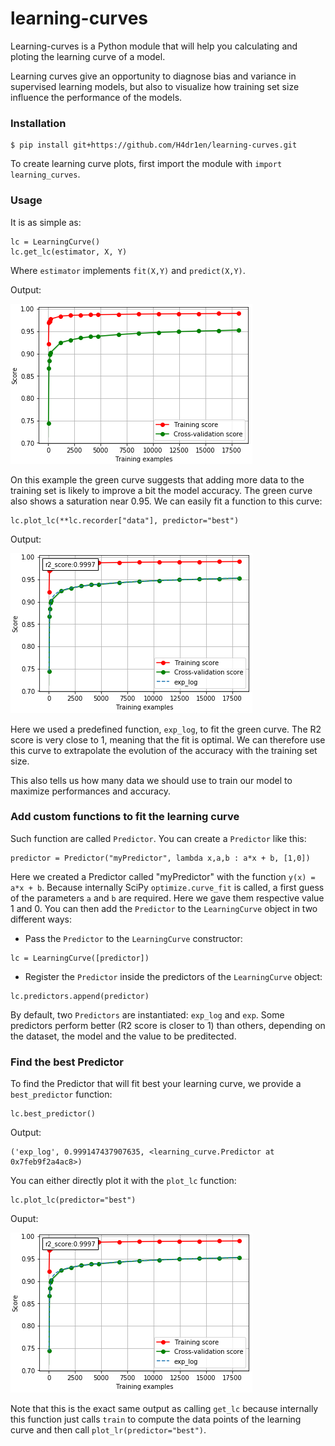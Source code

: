 # learning-curves

Learning-curves is a Python module that will help you calculating and ploting the learning curve of a model.

Learning curves give an opportunity to diagnose bias and variance in supervised learning models, but also to visualize how training set size influence the performance of the models.

### Installation

```
$ pip install git+https://github.com/H4dr1en/learning-curves.git
```

To create learning curve plots, first import the module with `import learning_curves`.

### Usage

It is as simple as:

```
lc = LearningCurve()
lc.get_lc(estimator, X, Y)
```
Where `estimator` implements `fit(X,Y)` and `predict(X,Y)`.

Output:

![alt text](https://github.com/H4dr1en/learning-curves/blob/dev/images/learning_curve_no_fit.png)

On this example the green curve suggests that adding more data to the training set is likely to improve a bit the model accuracy.
The green curve also shows a saturation near 0.95. We can easily fit a function to this curve:

```
lc.plot_lc(**lc.recorder["data"], predictor="best")
```
Output:

![alt text](https://github.com/H4dr1en/learning-curves/blob/dev/images/learning_curve_simple.png)

Here we used a predefined function, `exp_log`, to fit the green curve. The R2 score is very close to 1, meaning that the fit is optimal. We can therefore use this curve to extrapolate the evolution of the accuracy with the training set size.

This also tells us how many data we should use to train our model to maximize performances and accuracy.

### Add custom functions to fit the learning curve
Such function are called `Predictor`. You can create a `Predictor` like this:
```
predictor = Predictor("myPredictor", lambda x,a,b : a*x + b, [1,0])
```
Here we created a Predictor called "myPredictor" with the function `y(x) = a*x + b`.
Because internally SciPy `optimize.curve_fit` is called, a first guess of the parameters `a` and `b` are required. Here we gave them respective value 1 and 0.
You can then add the `Predictor` to the `LearningCurve` object in two different ways:
- Pass the `Predictor` to the `LearningCurve` constructor:
```
lc = LearningCurve([predictor])
```
- Register the `Predictor` inside the predictors of the `LearningCurve` object:
```
lc.predictors.append(predictor)
```

By default, two `Predictors` are instantiated: `exp_log` and `exp`. Some predictors perform better (R2 score is closer to 1) than others, depending on the dataset, the model and the value to be preditected.

### Find the best Predictor

To find the Predictor that will fit best your learning curve, we provide a `best_predictor` function:
```
lc.best_predictor()
```
Output:
```
('exp_log', 0.999147437907635, <learning_curve.Predictor at 0x7feb9f2a4ac8>)
```
You can either directly plot it with the `plot_lc` function:
```
lc.plot_lc(predictor="best")
```
Ouput:

![alt text](https://github.com/H4dr1en/learning-curves/blob/dev/images/learning_curve_simple.png)

Note that this is the exact same output as calling `get_lc` because internally this function just calls `train` to compute the data points of the learning curve and then call `plot_lr(predictor="best")`.
